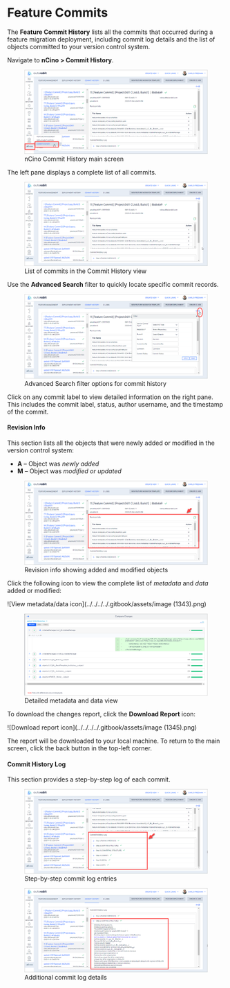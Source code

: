 # Feature Commits

The **Feature Commit History** lists all the commits that occurred during a feature migration deployment, including commit log details and the list of objects committed to your version control system.

Navigate to **nCino > Commit History**.

<figure>
    <img src="../../../../.gitbook/assets/image (1339).png" alt="nCino Commit History main screen">
    <figcaption>nCino Commit History main screen</figcaption>
</figure>

The left pane displays a complete list of all commits.

<figure>
    <img src="../../../../.gitbook/assets/image (1340).png" alt="List of commits in the Commit History view">
    <figcaption>List of commits in the Commit History view</figcaption>
</figure>

Use the **Advanced Search** filter to quickly locate specific commit records.

<figure>
    <img src="../../../../.gitbook/assets/image (1341).png" alt="Advanced Search filter options for commit history">
    <figcaption>Advanced Search filter options for commit history</figcaption>
</figure>

Click on any commit label to view detailed information on the right pane. This includes the commit label, status, author username, and the timestamp of the commit.

#### Revision Info <a href="#revision-info" id="revision-info"></a>

This section lists all the objects that were newly added or modified in the version control system:

* **A** – Object was _newly added_
* **M** – Object was _modified or updated_

<figure>
    <img src="../../../../.gitbook/assets/image (1342).png" alt="Revision info showing added and modified objects">
    <figcaption>Revision info showing added and modified objects</figcaption>
</figure>

Click the following icon to view the complete list of _metadata_ and _data_ added or modified:

![View metadata/data icon](../../../../.gitbook/assets/image (1343).png)

<figure>
    <img src="../../../../.gitbook/assets/image (1344).png" alt="Detailed metadata and data view">
    <figcaption>Detailed metadata and data view</figcaption>
</figure>

To download the changes report, click the **Download Report** icon:

![Download report icon](../../../../.gitbook/assets/image (1345).png)

The report will be downloaded to your local machine. To return to the main screen, click the back button in the top-left corner.

#### Commit History Log <a href="#commit-history-log" id="commit-history-log"></a>

This section provides a step-by-step log of each commit.

<figure>
    <img src="../../../../.gitbook/assets/image (1346).png" alt="Step-by-step commit log entries">
    <figcaption>Step-by-step commit log entries</figcaption>
</figure>

<figure>
    <img src="../../../../.gitbook/assets/image (1347).png" alt="Additional commit log details">
    <figcaption>Additional commit log details</figcaption>
</figure>
